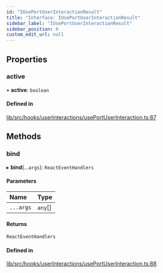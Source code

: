```yaml
---
id: "IUsePortUserInteractionResult"
title: "Interface: IUsePortUserInteractionResult"
sidebar_label: "IUsePortUserInteractionResult"
sidebar_position: 0
custom_edit_url: null
---
```


## Properties

### active

• **active**: `boolean`

#### Defined in

[lib/src/hooks/userInteractions/usePortUserInteraction.ts:87](https://github.com/tokarchyn/react-easy-diagram/blob/96a8c28/lib/src/hooks/userInteractions/usePortUserInteraction.ts#L87)

## Methods

### bind

▸ **bind**(...`args`): `ReactEventHandlers`

#### Parameters

| Name | Type |
| :------ | :------ |
| `...args` | `any`[] |

#### Returns

`ReactEventHandlers`

#### Defined in

[lib/src/hooks/userInteractions/usePortUserInteraction.ts:88](https://github.com/tokarchyn/react-easy-diagram/blob/96a8c28/lib/src/hooks/userInteractions/usePortUserInteraction.ts#L88)
